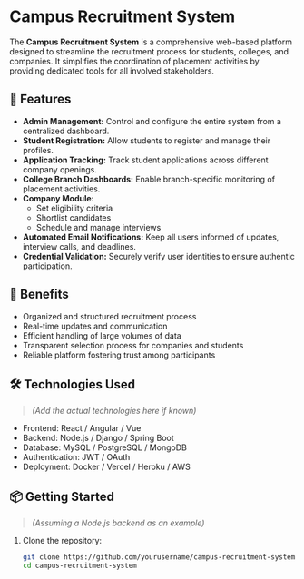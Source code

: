 # Campus Recruitment System

The **Campus Recruitment System** is a comprehensive web-based platform designed to streamline the recruitment process for students, colleges, and companies. It simplifies the coordination of placement activities by providing dedicated tools for all involved stakeholders.

## 🚀 Features

- **Admin Management:** Control and configure the entire system from a centralized dashboard.
- **Student Registration:** Allow students to register and manage their profiles.
- **Application Tracking:** Track student applications across different company openings.
- **College Branch Dashboards:** Enable branch-specific monitoring of placement activities.
- **Company Module:**
  - Set eligibility criteria
  - Shortlist candidates
  - Schedule and manage interviews
- **Automated Email Notifications:** Keep all users informed of updates, interview calls, and deadlines.
- **Credential Validation:** Securely verify user identities to ensure authentic participation.

## 🎯 Benefits

- Organized and structured recruitment process
- Real-time updates and communication
- Efficient handling of large volumes of data
- Transparent selection process for companies and students
- Reliable platform fostering trust among participants

## 🛠️ Technologies Used

> _(Add the actual technologies here if known)_
- Frontend: React / Angular / Vue
- Backend: Node.js / Django / Spring Boot
- Database: MySQL / PostgreSQL / MongoDB
- Authentication: JWT / OAuth
- Deployment: Docker / Vercel / Heroku / AWS

## 📦 Getting Started

> _(Assuming a Node.js backend as an example)_

1. Clone the repository:
   ```bash
   git clone https://github.com/yourusername/campus-recruitment-system.git
   cd campus-recruitment-system
